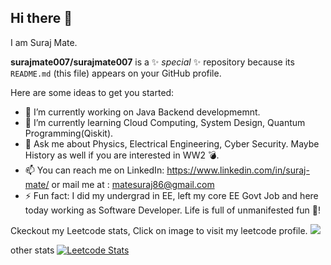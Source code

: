 ## Hi there 👋

I am Suraj Mate.

**surajmate007/surajmate007** is a ✨ _special_ ✨ repository because its `README.md` (this file) appears on your GitHub profile.

Here are some ideas to get you started:

- 🔭 I’m currently working on Java Backend developmemnt.
- 🌱 I’m currently learning Cloud Computing, System Design, Quantum Programming(Qiskit).
- 💬 Ask me about Physics, Electrical Engineering, Cyber Security. Maybe History as well if you are interested in WW2 💣.
- 📫 You can reach me on LinkedIn: https://www.linkedin.com/in/suraj-mate/ or mail me at : matesuraj86@gmail.com
- ⚡ Fun fact: I did my undergrad in EE, left my core EE Govt Job and here today working as Software Developer. Life is full of unmanifested fun 🤡!
 

Ckeckout my Leetcode stats, Click on image to visit my leetcode profile.
![](https://leetcard.jacoblin.cool/lapor?ext=contest)

other stats
[![Leetcode Stats](https://leetcard.jacoblin.cool/2_6_j_k_m_9_3)](https://leetcode.com/2_6_j_k_m_9_3)
